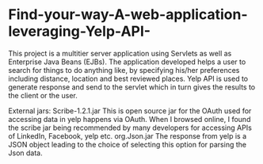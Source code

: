 # Find-your-way-A-web-application-leveraging-Yelp-API-

This project is a multitier server application using Servlets as well as Enterprise
Java Beans (EJBs). The application developed helps a user to search for things to do anything like, by specifying
his/her preferences including distance, location and best reviewed places. Yelp API is used to generate response
and send to the servlet which in turn gives the results to the client or the user. 

External jars:
Scribe-1.2.1.jar
This is open source jar for the OAuth used for accessing data in yelp happens via OAuth. When I browsed
online, I found the scribe jar being recommended by many developers for accessing APIs of LinkedIn,
Facebook, yelp etc.
org.Json.jar
The response from yelp is a JSON object leading to the choice of selecting this option for parsing the Json data.
